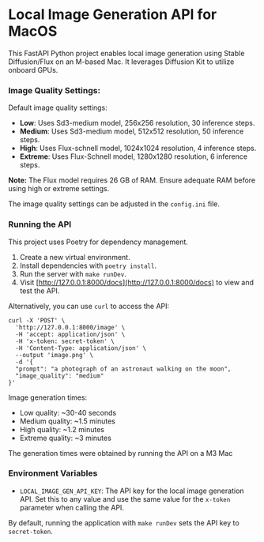 # Local Image Generation API for MacOS

This FastAPI Python project enables local image generation using Stable Diffusion/Flux on an M-based Mac.
It leverages Diffusion Kit to utilize onboard GPUs.

### Image Quality Settings:

Default image quality settings:

- **Low**: Uses Sd3-medium model, 256x256 resolution, 30 inference steps.
- **Medium**: Uses Sd3-medium model, 512x512 resolution, 50 inference steps.
- **High**: Uses Flux-schnell model, 1024x1024 resolution, 4 inference steps.
- **Extreme**: Uses Flux-Schnell model, 1280x1280 resolution, 6 inference steps.

**Note:** The Flux model requires 26 GB of RAM. Ensure adequate RAM before using high or extreme settings.

The image quality settings can be adjusted in the `config.ini` file.

### Running the API

This project uses Poetry for dependency management.

1. Create a new virtual environment.
2. Install dependencies with `poetry install`.
3. Run the server with `make runDev`.
4. Visit [http://127.0.0.1:8000/docs](http://127.0.0.1:8000/docs) to view and test the API.

Alternatively, you can use `curl` to access the API:

```shell
curl -X 'POST' \
  'http://127.0.0.1:8000/image' \
  -H 'accept: application/json' \
  -H 'x-token: secret-token' \
  -H 'Content-Type: application/json' \
  --output 'image.png' \
  -d '{
  "prompt": "a photograph of an astronaut walking on the moon",
  "image_quality": "medium"
}'
```

Image generation times:
- Low quality: ~30-40 seconds
- Medium quality: ~1.5 minutes
- High quality: ~1.2 minutes
- Extreme quality: ~3 minutes

The generation times were obtained by running the API on a M3 Mac   

### Environment Variables

- `LOCAL_IMAGE_GEN_API_KEY`: The API key for the local image generation API. Set this to any value and use the same value for the `x-token` parameter when calling the API.

By default, running the application with `make runDev` sets the API key to `secret-token`.

